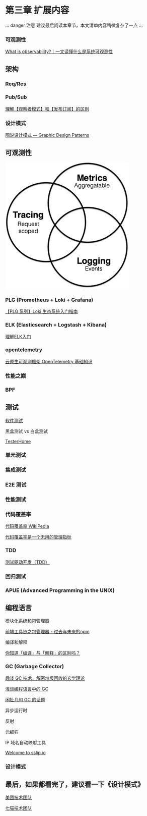 # 第三章 扩展内容

::: danger 注意
建议最后阅读本章节，本文清单内容稍微复杂了一点
:::

### 可观测性

[What is observability?｜一文读懂什么是系统可观测性](https://segmentfault.com/a/1190000040745253)


## 架构

### Req/Res

### Pub/Sub

[理解【观察者模式】和【发布订阅】的区别](https://barnett617.github.io/wilson-blog/posts/2021-06-28-observer-pattern/)

### 设计模式

[图说设计模式 — Graphic Design Patterns](https://design-patterns.readthedocs.io/zh-cn/latest/)

## 可观测性

![observability](./observability.png)

### PLG (Prometheus + Loki + Grafana)

[【PLG 系列】Loki 生态系统入门指南](https://blog.xizhibei.me/zh-cn/2024/07/08/plg-1-introducation/)

### ELK (Elasticsearch + Logstash + Kibana)

[理解ELK入门](https://juejin.cn/post/7134521506692300830)

### opentelemetry

[云原生可观测框架 OpenTelemetry 基础知识](https://www.cnblogs.com/hacker-linner/p/17613281.html)

### 性能之巅

### BPF

## 测试

[软件测试](https://zh.wikipedia.org/wiki/%E8%BD%AF%E4%BB%B6%E6%B5%8B%E8%AF%95)

黑盒测试 vs 白盒测试

[TesterHome](https://testerhome.com/)

### 单元测试

### 集成测试

### E2E 测试

### 性能测试

### 代码覆盖率

[代码覆盖率 WikiPedia](https://zh.wikipedia.org/zh-cn/%E4%BB%A3%E7%A2%BC%E8%A6%86%E8%93%8B%E7%8E%87)

[代码覆盖率是一个无用的管理指标](https://www.infoq.cn/article/1kurzhz4kxye2bpqml7v)

### TDD

[测试驱动开发（TDD）](https://tdd.shujuwajue.com/)

### 回归测试

### APUE (Advanced Programming in the UNIX)

## 编程语言

模块化系统和包管理器

[前端工具链之包管理器 - 过去与未来的npm](https://chlorinec.top/post/development/npm/)


编译和解释

[你知道「编译」与「解释」的区别吗？](https://huang-jerryc.com/2016/11/20/do-you-konw-the-different-between-compiler-and-interpreter/)


### GC (Garbage Collector)

[趣谈 GC 技术，解密垃圾回收的玄学理论](https://www.infoq.cn/article/uppg13u1fzitjwqtlywm)

[浅谈编程语言中的 GC](https://www.chenxutalk.top/posts/bugs/%E6%B5%85%E8%B0%88%E7%BC%96%E7%A8%8B%E8%AF%AD%E8%A8%80%E4%B8%AD%E7%9A%84gc/)

[闲扯几句 GC 的话题](https://blog.codingnow.com/2011/05/gc_performance.html)

异步运行时

反射

元编程

IP 域名自动映射工具

[Welcome to sslip.io](https://sslip.io/)

### 设计模式


## 最后，如果都看完了，建议看一下《设计模式》

[美团技术团队](https://tech.meituan.com/)

[七猫技术团队](https://tech.qimao.com/)


